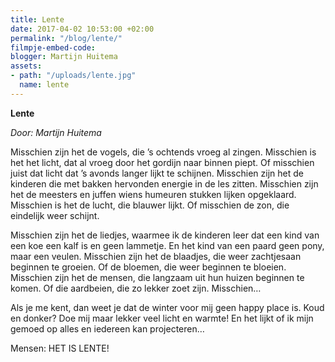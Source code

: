 ```yaml
---
title: Lente
date: 2017-04-02 10:53:00 +02:00
permalink: "/blog/lente/"
filmpje-embed-code: 
blogger: Martijn Huitema
assets:
- path: "/uploads/lente.jpg"
  name: lente
---
```


**Lente**

*Door: Martijn Huitema*

Misschien zijn het de vogels, die ’s ochtends vroeg al zingen. Misschien is het het licht, dat al vroeg door het gordijn naar binnen piept. Of misschien juist dat licht dat ’s avonds langer lijkt te schijnen. Misschien zijn het de kinderen die met bakken hervonden energie in de les zitten. Misschien zijn het de meesters en juffen wiens humeuren stukken lijken opgeklaard. Misschien is het de lucht, die blauwer lijkt. Of misschien de zon, die eindelijk weer schijnt.

Misschien zijn het de liedjes, waarmee ik de kinderen leer dat een kind van een koe een kalf is en geen lammetje. En het kind van een paard geen pony, maar een veulen. Misschien zijn het de blaadjes, die weer zachtjesaan beginnen te groeien. Of de bloemen, die weer beginnen te bloeien. Misschien zijn het de mensen, die langzaam uit hun huizen beginnen te komen. Of die aardbeien, die zo lekker zoet zijn. Misschien…

Als je me kent, dan weet je dat de winter voor mij geen happy place is. Koud en donker? Doe mij maar lekker veel licht en warmte! En het lijkt of ik mijn gemoed op alles en iedereen kan projecteren…

Mensen: HET IS LENTE!
